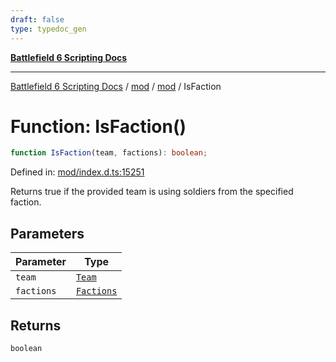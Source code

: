 ```yaml
---
draft: false
type: typedoc_gen
---
```


[**Battlefield 6 Scripting Docs**](../../../_index.md)

***

[Battlefield 6 Scripting Docs](../../../_index.md) / [mod](../../_index.md) / [mod](../_index.md) / IsFaction

# Function: IsFaction()

```ts
function IsFaction(team, factions): boolean;
```

Defined in: [mod/index.d.ts:15251](https://github.com/battlefield-portal-community/portal-docs/blob/ff09b2690670f74de7e97198022e5a97ff1161ff/generators/santiago/mod/index.d.ts#L15251)

Returns true if the provided team is using soldiers from the specified faction.

## Parameters

| Parameter | Type |
| ------ | ------ |
| `team` | [`Team`](../Team/_index.md) |
| `factions` | [`Factions`](../Factions/_index.md) |

## Returns

`boolean`
